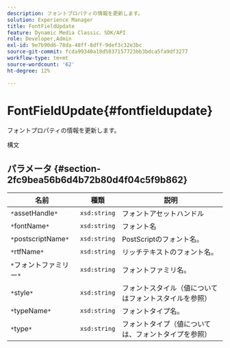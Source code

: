 ```yaml
---
description: フォントプロパティの情報を更新します。
solution: Experience Manager
title: FontFieldUpdate
feature: Dynamic Media Classic、SDK/API
role: Developer,Admin
exl-id: 9e7b90d6-78da-48ff-8dff-9def3c32e3bc
source-git-commit: fcda99340a18d5037157723bb3bdca5fa9df3277
workflow-type: tm+mt
source-wordcount: '62'
ht-degree: 12%

---
```


# FontFieldUpdate{#fontfieldupdate}

フォントプロパティの情報を更新します。

構文

## パラメータ {#section-2fc9bea56b6d4b72b80d4f04c5f9b862}

| 名前 | 種類 | 説明 |
|---|---|---|
| `*`assetHandle`*` | `xsd:string` | フォントアセットハンドル |
| `*`fontName`*` | `xsd:string` | フォント名 |
| `*`postscriptName`*` | `xsd:string` | PostScriptのフォント名。 |
| `*`rtfName`*` | `xsd:string` | リッチテキストのフォント名。 |
| `*`フォントファミリー`*` | `xsd:string` | フォントファミリ名。 |
| `*`style`*` | `xsd:string` | フォントスタイル（値についてはフォントスタイルを参照） |
| `*`typeName`*` | `xsd:string` | フォントタイプ名。 |
| `*`type`*` | `xsd:string` | フォントタイプ（値については、フォントタイプを参照） |
